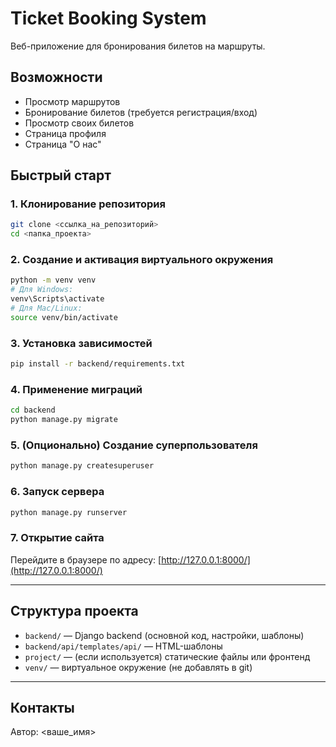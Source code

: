 # Ticket Booking System

Веб-приложение для бронирования билетов на маршруты.

## Возможности
- Просмотр маршрутов
- Бронирование билетов (требуется регистрация/вход)
- Просмотр своих билетов
- Страница профиля
- Страница "О нас"

## Быстрый старт

### 1. Клонирование репозитория
```bash
git clone <ссылка_на_репозиторий>
cd <папка_проекта>
```

### 2. Создание и активация виртуального окружения
```bash
python -m venv venv
# Для Windows:
venv\Scripts\activate
# Для Mac/Linux:
source venv/bin/activate
```

### 3. Установка зависимостей
```bash
pip install -r backend/requirements.txt
```

### 4. Применение миграций
```bash
cd backend
python manage.py migrate
```

### 5. (Опционально) Создание суперпользователя
```bash
python manage.py createsuperuser
```

### 6. Запуск сервера
```bash
python manage.py runserver
```

### 7. Открытие сайта
Перейдите в браузере по адресу: [http://127.0.0.1:8000/](http://127.0.0.1:8000/)

---

## Структура проекта
- `backend/` — Django backend (основной код, настройки, шаблоны)
- `backend/api/templates/api/` — HTML-шаблоны
- `project/` — (если используется) статические файлы или фронтенд
- `venv/` — виртуальное окружение (не добавлять в git)

---

## Контакты
Автор: <ваше_имя>
